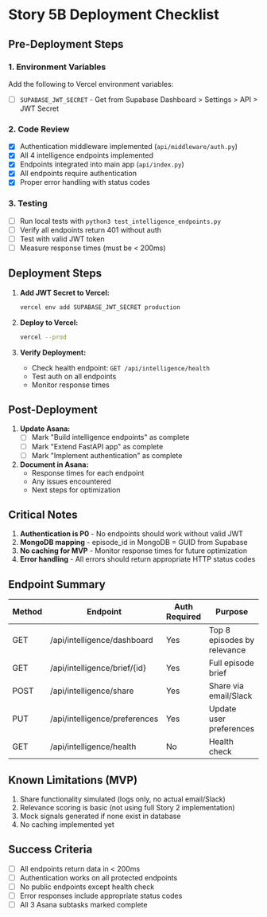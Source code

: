 # Story 5B Deployment Checklist

## Pre-Deployment Steps

### 1. Environment Variables
Add the following to Vercel environment variables:
- [ ] `SUPABASE_JWT_SECRET` - Get from Supabase Dashboard > Settings > API > JWT Secret

### 2. Code Review
- [x] Authentication middleware implemented (`api/middleware/auth.py`)
- [x] All 4 intelligence endpoints implemented
- [x] Endpoints integrated into main app (`api/index.py`)
- [x] All endpoints require authentication
- [x] Proper error handling with status codes

### 3. Testing
- [ ] Run local tests with `python3 test_intelligence_endpoints.py`
- [ ] Verify all endpoints return 401 without auth
- [ ] Test with valid JWT token
- [ ] Measure response times (must be < 200ms)

## Deployment Steps

1. **Add JWT Secret to Vercel:**
   ```bash
   vercel env add SUPABASE_JWT_SECRET production
   ```

2. **Deploy to Vercel:**
   ```bash
   vercel --prod
   ```

3. **Verify Deployment:**
   - Check health endpoint: `GET /api/intelligence/health`
   - Test auth on all endpoints
   - Monitor response times

## Post-Deployment

1. **Update Asana:**
   - [ ] Mark "Build intelligence endpoints" as complete
   - [ ] Mark "Extend FastAPI app" as complete  
   - [ ] Mark "Implement authentication" as complete

2. **Document in Asana:**
   - Response times for each endpoint
   - Any issues encountered
   - Next steps for optimization

## Critical Notes

1. **Authentication is P0** - No endpoints should work without valid JWT
2. **MongoDB mapping** - episode_id in MongoDB = GUID from Supabase
3. **No caching for MVP** - Monitor response times for future optimization
4. **Error handling** - All errors should return appropriate HTTP status codes

## Endpoint Summary

| Method | Endpoint | Auth Required | Purpose |
|--------|----------|---------------|---------|
| GET | /api/intelligence/dashboard | Yes | Top 8 episodes by relevance |
| GET | /api/intelligence/brief/{id} | Yes | Full episode brief |
| POST | /api/intelligence/share | Yes | Share via email/Slack |
| PUT | /api/intelligence/preferences | Yes | Update user preferences |
| GET | /api/intelligence/health | No | Health check |

## Known Limitations (MVP)

1. Share functionality simulated (logs only, no actual email/Slack)
2. Relevance scoring is basic (not using full Story 2 implementation)
3. Mock signals generated if none exist in database
4. No caching implemented yet

## Success Criteria

- [ ] All endpoints return data in < 200ms
- [ ] Authentication works on all protected endpoints
- [ ] No public endpoints except health check
- [ ] Error responses include appropriate status codes
- [ ] All 3 Asana subtasks marked complete